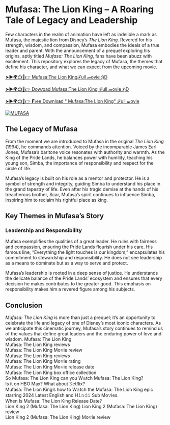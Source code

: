 # Mufasa: The Lion King – A Roaring Tale of Legacy and Leadership

Few characters in the realm of animation have left as indelible a mark as Mufasa, the majestic lion from Disney’s *The Lion King*. Revered for his strength, wisdom, and compassion, Mufasa embodies the ideals of a true leader and parent. With the announcement of a prequel exploring his origins, aptly titled *Mufasa: The Lion King*, fans have been abuzz with excitement. This repository explores the legacy of Mufasa, the themes that define his character, and what we can expect from the upcoming movie.



[➤►🌍📺📱👉 Mufasa:The Lion Kingℱull 𝓂ovie ℌD](https://abinaprime.blogspot.com/2025/01/bestplatforms.html)

[➤►🌍📺📱👉 Dow𝓁oad  Mufasa:The Lion King ℱull 𝓂ovie ℌD](https://abinaprime.blogspot.com/2025/01/bestplatforms.html)

[➤►🌍📺📱👉 𝐅𝔯ee Downlo𝗮d " Mufasa:The Lion King"  ℱull 𝓂ovie](https://abinaprime.blogspot.com/2025/01/bestplatforms.html)


[![MUFASA](https://github.com/user-attachments/assets/227810dc-4eb9-4393-81cb-4e1b0b513d9b)](https://abinaprime.blogspot.com/2025/01/bestplatforms.html)

## The Legacy of Mufasa

From the moment we are introduced to Mufasa in the original *The Lion King* (1994), he commands attention. Voiced by the incomparable James Earl Jones, Mufasa’s baritone voice resonates with authority and warmth. As the King of the Pride Lands, he balances power with humility, teaching his young son, Simba, the importance of responsibility and respect for the circle of life.

Mufasa’s legacy is built on his role as a mentor and protector. He is a symbol of strength and integrity, guiding Simba to understand his place in the grand tapestry of life. Even after his tragic demise at the hands of his treacherous brother, Scar, Mufasa’s spirit continues to influence Simba, inspiring him to reclaim his rightful place as king.

## Key Themes in Mufasa’s Story

### Leadership and Responsibility

Mufasa exemplifies the qualities of a great leader. He rules with fairness and compassion, ensuring the Pride Lands flourish under his care. His famous line, “Everything the light touches is our kingdom,” encapsulates his commitment to stewardship and responsibility. He does not see leadership as a means to dominate but as a way to serve and protect.

Mufasa’s leadership is rooted in a deep sense of justice. He understands the delicate balance of the Pride Lands’ ecosystem and ensures that every decision he makes contributes to the greater good. This emphasis on responsibility makes him a revered figure among his subjects.
## Conclusion

*Mufasa: The Lion King* is more than just a prequel; it’s an opportunity to celebrate the life and legacy of one of Disney’s most iconic characters. As we anticipate this cinematic journey, Mufasa’s story continues to remind us of the values that define great leaders and the enduring power of love and wisdom.
Mufasa: The Lion King  
Mufasa: The Lion King reviews  
Mufasa: The Lion King Mo𝚟ie review  
Mufasa: The Lion King reviews  
Mufasa: The Lion King Mo𝚟ie rating  
Mufasa: The Lion King Mo𝚟ie release date  
Mufasa: The Lion King box office collection  
So Mufasa: The Lion King can you W𝚊tch Mufasa: The Lion King?  
Is it on HBO Max? What about 𝙽etflix?  
Mufasa: The Lion King’s how to W𝚊tch the Mufasa: The Lion King epic starring 2024 Latest English and H𝚒𝚗𝚍𝚒 Sub Mo𝚟ies.  
When Is Mufasa: The Lion King Release Date?  
Lion King 2 (Mufasa: The Lion King) Lion King 2 (Mufasa: The Lion King) review  
Lion King 2 (Mufasa: The Lion King) Mo𝚟ie review
